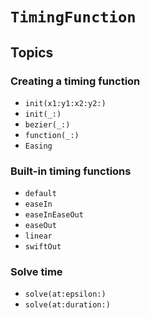 # ``TimingFunction``

## Topics

### Creating a timing function

-  ``init(x1:y1:x2:y2:)``
-  ``init(_:)``
-  ``bezier(_:)``
-  ``function(_:)``
-  ``Easing``

### Built-in timing functions

-  ``default``
-  ``easeIn``
-  ``easeInEaseOut``
-  ``easeOut``
-  ``linear``
-  ``swiftOut``

### Solve time

-  ``solve(at:epsilon:)``
-  ``solve(at:duration:)``
